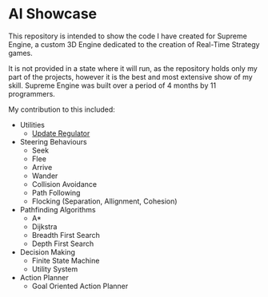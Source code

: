 # AI Showcase
This repository is intended to show the code I have created for Supreme Engine, a custom 3D Engine dedicated to the creation of Real-Time Strategy games. 

It is not provided in a state where it will run, as the repository holds only my part of the projects, however it is the best and most extensive show of my skill. Supreme Engine was built over a period of 4 months by 11 programmers.

My contribution to this included:

* Utilities
  * [Update Regulator](https://github.com/FilippoDenegri/AI-Showcase/blob/master/Utilities/Regulator.hpp)
* Steering Behaviours
  * Seek
  * Flee
  * Arrive
  * Wander
  * Collision Avoidance
  * Path Following
  * Flocking (Separation, Allignment, Cohesion)
* Pathfinding Algorithms
  * A*
  * Dijkstra
  * Breadth First Search
  * Depth First Search
* Decision Making
  * Finite State Machine
  * Utility System
* Action Planner
  * Goal Oriented Action Planner
